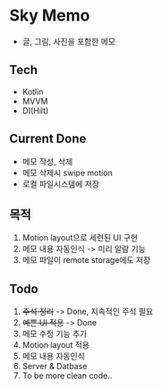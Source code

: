 # Sky Memo
 - 글, 그림, 사진을 포함한 메모


## Tech
 - Kotlin
 - MVVM
 - DI(Hilt)
 
 
## Current Done
 - 메모 작성, 삭제
 - 메모 삭제시 swipe motion
 - 로컬 파일시스템에 저장


## 목적
 1. Motion layout으로 세련된 UI 구현
 2. 메모 내용 자동인식 -> 미리 알람 기능
 3. 메모 파일이 remote storage에도 저장
 
 
## Todo
 1. <del>주석 정리</del> -> Done, 지속적인 주석 필요
 2. <del>예쁜 UI 적용</del> -> Done
 3. 메모 수정 기능 추가
 4. Motion layout 적용 
 5. 메모 내용 자동인식
 6. Server & Datbase
 7. To be more clean code..
